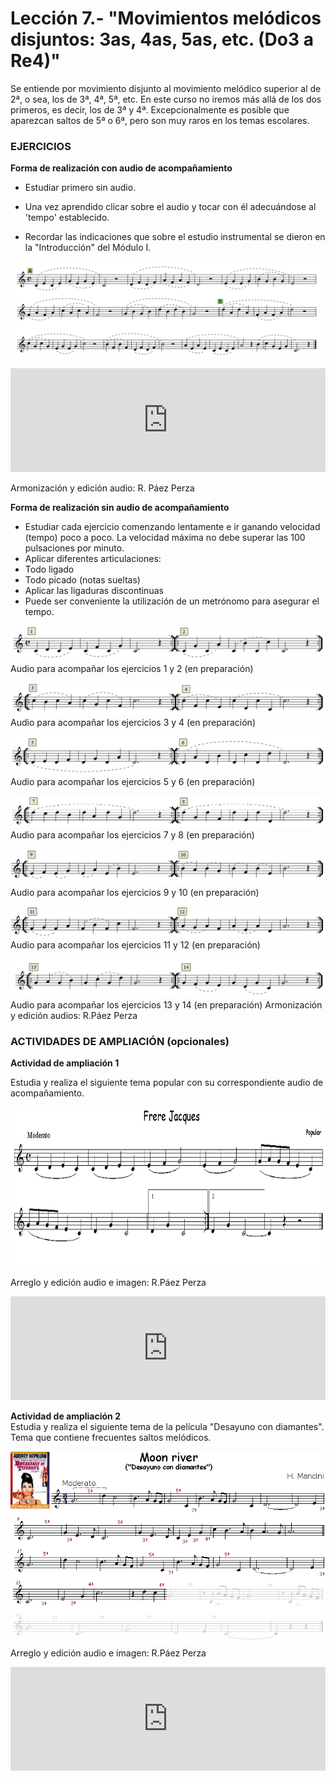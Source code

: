 
# Lección 7.- "Movimientos melódicos disjuntos: 3as, 4as, 5as, etc. (Do3 a Re4)"



Se entiende por movimiento disjunto al movimiento melódico superior al de 2ª, o sea, los de 3ª, 4ª, 5ª, etc. En este curso no iremos más allá de los dos primeros, es decir, los de 3ª y 4ª. Excepcionalmente es posible que aparezcan saltos de 5ª o 6ª, pero son muy raros en los temas escolares.

### EJERCICIOS

**Forma de realización con audio de acompañamiento** 

 - Estudiar primero sin audio.

 - Una vez aprendido clicar sobre el audio y tocar con él adecuándose al 'tempo' establecido.

 - Recordar las indicaciones que sobre el estudio instrumental se dieron en la "Introducción" del Módulo I.

![Grados disjuntos 3as y 4as](img/EjerFla_GradosDisj_3as_4as.gif)


<iframe width="100%" height="166" scrolling="no" frameborder="no" src="https://w.soundcloud.com/player/?url=https%3A//api.soundcloud.com/tracks/344090259&amp;color=%23ff5500&amp;auto_play=false&amp;hide_related=false&amp;show_comments=true&amp;show_user=true&amp;show_reposts=false"></iframe>

Armonización y edición audio: R. Páez Perza
<br />

**Forma de realización sin audio de acompañamiento**
 - Estudiar cada ejercicio comenzando lentamente e ir ganando velocidad (tempo) poco a poco. La velocidad máxima no debe superar las 100 pulsaciones por minuto.
 - Aplicar diferentes articulaciones:
  - Todo ligado
  - Todo picado (notas sueltas)
  - Aplicar las ligaduras discontinuas
 - Puede ser conveniente la utilización de un metrónomo para asegurar el tempo.

![](/assets/L7_GraDisjEjer2_1-2.gif)
Audio para acompañar los ejercicios 1 y 2 (en preparación)
<br />

![](/assets/L7_GraDisjEjer2_3-4.gif)
Audio para acompañar los ejercicios 3 y 4 (en preparación)
<br />

![](/assets/L7_GraDisjEjer2_5-6.gif)
Audio para acompañar los ejercicios 5 y 6 (en preparación)
<br />

![](/assets/L7_GraDisjEjer2_7-8.gif)
Audio para acompañar los ejercicios 7 y 8 (en preparación)
<br />

![](/assets/L7_GraDisjEjer2_9-10.gif)
Audio para acompañar los ejercicios 9 y 10 (en preparación)
<br />

![](/assets/L7_GraDisjEjer2_11-12.gif)
Audio para acompañar los ejercicios 11 y 12 (en preparación)
<br />

![](/assets/L7_GraDisj2_13-14.gif)
Audio para acompañar los ejercicios 13 y 14 (en preparación)
Armonización y edición audios: R.Páez Perza
<br />


### ACTIVIDADES DE AMPLIACIÓN (opcionales)

**Actividad de ampliación 1**

Estudia y realiza el siguiente tema popular con su correspondiente audio de acompañamiento.

<img src="img/Frere_Jacques_(flauta).gif" height="255" alt="Frere Jacques (flauta)" title="Frere Jacques (flauta)" />

Arreglo y edición audio e imagen: R.Páez Perza

<iframe width="100%" height="166" scrolling="no" frameborder="no" src="https://w.soundcloud.com/player/?url=https%3A//api.soundcloud.com/tracks/344090303&amp;color=%23ff5500&amp;auto_play=false&amp;hide_related=false&amp;show_comments=true&amp;show_user=true&amp;show_reposts=false"></iframe>

<br />


**Actividad de ampliación 2**<br /> Estudia y realiza el siguiente tema de la película "Desayuno con diamantes". Tema que contiene frecuentes saltos melódicos.

![Moon river flauta](img/L7_MoonRiver_GrDisjuntos_GRIS.gif)
Arreglo y edición audio e imagen: R.Páez Perza
<iframe width="100%" height="166" scrolling="no" frameborder="no" src="https://w.soundcloud.com/player/?url=https%3A//api.soundcloud.com/tracks/344090265&amp;color=%23ff5500&amp;auto_play=false&amp;hide_related=false&amp;show_comments=true&amp;show_user=true&amp;show_reposts=false"></iframe>
